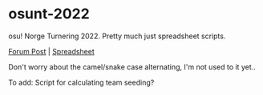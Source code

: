 # osunt-2022
osu! Norge Turnering 2022. Pretty much just spreadsheet scripts.

[Forum Post](https://osu.ppy.sh/community/forums/topics/1571678) | [Spreadsheet](https://docs.google.com/spreadsheets/d/1iGZbZ6M98OanYvVatHm1tDsslAaxR8fSzUc5WGI4KQg)

Don't worry about the camel/snake case alternating, I'm not used to it yet..

To add: Script for calculating team seeding?
